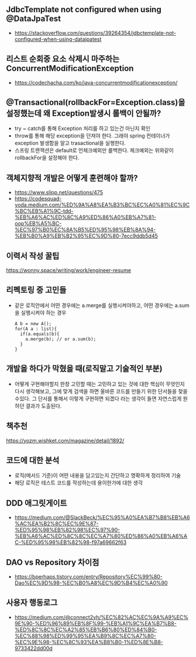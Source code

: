 

## JdbcTemplate not configured when using @DataJpaTest
- https://stackoverflow.com/questions/39264354/jdbctemplate-not-configured-when-using-datajpatest


## 리스트 순회중 요소 삭제시 마주하는 ConcurrentModificationException

- https://codechacha.com/ko/java-concurrentmodificationexception/

## @Transactional(rollbackFor=Exception.class)을 설정했는데 왜 Exception발생시 롤백이 안될까?
- try ~ catch를 통해 Exception 처리를 하고 있는건 아닌지 확인
- throw를 통해 해당 exception을 던져야 한다. 그래야 spring 컨테이너가 exception 발생함을 알고 trasactional을 실행한다.
- 스프링 트랜잭션은 default로 언체크예외만 롤백한다. 체크예외는 위와같이 rollbackFor을 설정해야 한다.

## 객체지향적 개발은 어떻게 훈련해야 할까?
- https://www.slipp.net/questions/475
- https://codesquad-yoda.medium.com/%ED%9A%A8%EA%B3%BC%EC%A0%81%EC%9C%BC%EB%A1%9C-tdd-%EB%A6%AC%ED%8C%A9%ED%86%A0%EB%A7%81-oop%EB%A5%BC-%EC%97%B0%EC%8A%B5%ED%95%98%EB%8A%94-%EB%B0%A9%EB%B2%95%EC%9D%80-7ecc9ddb5d45

## 이력서 작성 꿀팁
https://wonny.space/writing/work/engineer-resume


## 리펙토링 중 고민들
- 같은 로직안에서 어떤 경우에는 a.merge를 실행시켜야하고, 어떤 경우에는 a.sum을 실행시켜야 하는 경우
  ```
  A b = new A();
  for(A a : list){
    if(a.equals(b){
      a.merge(b); // or a.sum(b);
    }
  }
  ```

## 개발을 하다가 막혔을 때(로직말고 기술적인 부분)
- 어떻게 구현해야할지 한창 고민할 때는 고민하고 있는 것에 대한 핵심이 무엇인지 다시 생각해보고, 그에 맞게 검색을 하면 올바른 코드를 만들기 위한 단서들을 찾을수있다. 그 단서를 통해서 이렇게 구현하면 되겠다 라는 생각이 들면 자연스럽게 원하던 결과가 도출된다.

## 책추천
https://yozm.wishket.com/magazine/detail/1892/

## 코드에 대한 분석
- 로직(메서드 기준)이 어떤 내용을 담고있는지 간단하고 명확하게 정리하여 기술
- 해당 로직은 테스트 코드를 작성하는데 용이한가에 대한 생각

## DDD 애그릿게이트
- https://medium.com/@SlackBeck/%EC%95%A0%EA%B7%B8%EB%A6%AC%EA%B2%8C%EC%9E%87-%ED%95%98%EB%82%98%EC%97%90-%EB%A6%AC%ED%8C%8C%EC%A7%80%ED%86%A0%EB%A6%AC-%ED%95%98%EB%82%98-f97a69662f63


## DAO vs Repository 차이점
- https://bperhaps.tistory.com/entry/Repository%EC%99%80-Dao%EC%9D%98-%EC%B0%A8%EC%9D%B4%EC%A0%90

## 사용자 행동로그
- https://medium.com/@connect2yh/%EC%82%AC%EC%9A%A9%EC%9E%90-%ED%96%89%EB%8F%99-%EB%A1%9C%EA%B7%B8-%ED%8C%8C%EC%A2%85%EB%B6%80%ED%84%B0-%EC%88%98%ED%99%95%EA%B9%8C%EC%A7%80-%EC%9E%98-%EC%8C%93%EA%B8%B0-1%ED%8E%B8-9733422dd00d

